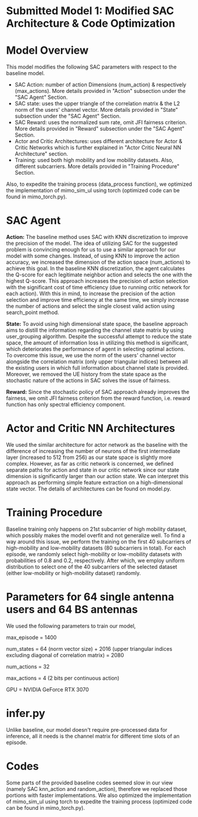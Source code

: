 # Submitted Model 1: Modified SAC Architecture & Code Optimization

# Model Overview

This model modifies the following SAC parameters with respect to the baseline model. 
- SAC Action: number of action Dimensions (num_action) & respectively (max_actions). More details provided in "Action" subsection under the "SAC Agent" Section. 
- SAC state: uses the upper triangle of the correlation matrix & the L2 norm of the users' channel vector. More details provided in "State" subsection under the "SAC Agent" Section. 
- SAC Reward: uses the normalized sum rate, omit JFI fairness criterion. More details provided in "Reward" subsection under the "SAC Agent" Section. 
- Actor and Critic Architectures: uses different architecture for Actor & Critic Networks which is further explained in "Actor Critic Neural NN Architecture" section.
- Training: used both high mobility and low mobility datasets. Also, different subcarriers. More details provided in "Training Procedure" Section.

Also, to expedite the training process (data_process function), we optimized the implementation of mimo_sim_ul using torch (optimized code can be found in mimo_torch.py). 

# SAC Agent

**Action:** The baseline method uses SAC with KNN discretization to improve the precision of the model. The idea of utilizing SAC for the suggested problem is convincing enough for us to use a similar approach for our model with some changes. Instead, of using KNN to improve the action accuracy, we increased the dimension of the action space (num_actions) to achieve this goal. In the baseline KNN discretization, the agent calculates the Q-score for each legitimate neighbor action and selects the one with the highest Q-score. This approach increases the precision of action selection with the significant cost of time efficiency (due to running critic network for each action). With this in mind, to increase the precision of the action selection and improve time efficiency at the same time, we simply increase the number of actions and select the single closest valid action using search_point method.

**State:** To avoid using high dimensional state space, the baseline approach aims to distill the information regarding the channel state matrix by using user_grouping algorithm. Despite the successful attempt to reduce the state space, the amount of information loss in utilizing this method is significant, which deteriorates the performance of agent in selecting optimal actions. To overcome this issue, we use the norm of the users' channel vector alongside the correlation matrix (only upper triangular indices) between all the existing users in which full information about channel state is provided. Moreover, we removed the UE history from the state space as the stochastic nature of the actions in SAC solves the issue of fairness.

**Reward:** Since the stochastic policy of SAC approach already improves the fairness, we omit JFI fairness criterion from the reward function, i.e. reward function has only spectral efficiency component. 

# Actor and Critic NN Architectures

We used the similar architecture for actor network as the baseline  with the difference of increasing the number of neurons of the first intermediate layer (increased to 512 from 256) as our state space is slightly more complex. However, as far as critic network is concerned, we defined separate paths for action and state in our critic network since our state dimension is significantly larger than our action state. We can interpret this approach as performing simple feature extraction on a high-dimensional state vector. The details of architectures can be found on model.py. 

# Training Procedure

Baseline training only happens on 21st subcarrier of high mobility dataset, which possibly makes the model overfit and not generalize well. To find a way around this issue, we perform the training on the first 40 subcarriers of high-mobility and low-mobility datasets (80 subcarriers in total). For each episode, we randomly select high-mobility or low-mobility datasets with probabilities of 0.8 and 0.2, respectively. After which, we employ uniform distribution to select one of the 40 subcarriers of the selected dataset (either low-mobility or high-mobility dataset) randomly. 

# Parameters for 64 single antenna users and 64 BS antennas
We used the following parameters to train our model,

max_episode = 1400

num_states = 64 (norm vector size) + 2016 (upper triangular indices excluding diagonal of correlation matrix) = 2080

num_actions = 32

max_actions = 4 (2 bits per continuous action)

GPU = NVIDIA GeForce RTX 3070

# infer.py

Unlike baseline, our model doesn't require pre-processed data for inference, all it needs is the channel matrix for different time slots of an episode.

# Codes

Some parts of the provided baseline codes seemed slow in our view (namely SAC knn_action and random_action), therefore we replaced those portions with faster implementations. We also optimized the implementation of mimo_sim_ul using torch to expedite the training process (optimized code can be found in mimo_torch.py).
